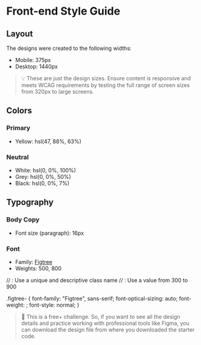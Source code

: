 # Front-end Style Guide

## Layout

The designs were created to the following widths:

- Mobile: 375px
- Desktop: 1440px

> 💡 These are just the design sizes. Ensure content is responsive and meets WCAG requirements by testing the full range of screen sizes from 320px to large screens.

## Colors

### Primary

- Yellow: hsl(47, 88%, 63%)

### Neutral

- White: hsl(0, 0%, 100%)
- Grey: hsl(0, 0%, 50%)
- Black: hsl(0, 0%, 7%)

## Typography

### Body Copy

- Font size (paragraph): 16px

### Font

- Family: [Figtree](https://fonts.google.com/specimen/Figtree)
- Weights: 500, 800

<style>
@import url('https://fonts.googleapis.com/css2?family=Figtree:ital,wght@0,300..900;1,300..900&display=swap');
</style>

// <uniquifier>: Use a unique and descriptive class name
// <weight>: Use a value from 300 to 900

.figtree-<uniquifier> {
  font-family: "Figtree", sans-serif;
  font-optical-sizing: auto;
  font-weight: <weight>;
  font-style: normal;
}

> 💎 This is a free+ challenge. So, if you want to see all the design details and practice working with professional tools like Figma, you can download the design file from where you downloaded the starter code.
